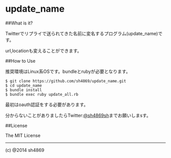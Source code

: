 update_name
===========

##What is it?

Twitterでリプライで送られてきた名前に変名するプログラム(update_name)です。

url,locationも変えることができます。

##How to Use

推奨環境はLinux系OSです。bundleとrubyが必要となります。

```
$ git clone https://github.com/sh4869/update_name.git
$ cd update_name
$ bundle install
$ bundle exec ruby update_all.rb
```

最初はoauth認証をする必要があります。

分からないことがありましたらTwitter:[@sh4869sh](https://twitter.com/sh4869sh)までお願いしまsす。

##License

The MIT License

-------
(c) @2014 sh4869
